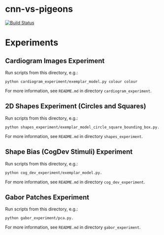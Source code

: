 # cnn-vs-pigeons

[![Build Status](https://travis-ci.org/oliviaguest/levels-of-representation-in-a-deep-learning-model-of-categorization.svg?branch=master)](https://travis-ci.org/oliviaguest/levels-of-representation-in-a-deep-learning-model-of-categorization)

# Experiments
## Cardiogram Images Experiment
Run scripts from this directory, e.g.:
```
python cardiogram_experiment/exemplar_model.py colour colour
```
For more information, see ```README.md``` in directory ```cardiogram_experiment```.

## 2D Shapes Experiment (Circles and Squares)
Run scripts from this directory, e.g.:
```
python shapes_experiment/exemplar_model_circle_square_bounding_box.py.
```
For more information, see ```README.md``` in directory ```shapes_experiment```.

## Shape Bias (CogDev Stimuli) Experiment
Run scripts from this directory, e.g.:
```
python cog_dev_experiment/exemplar_model.py.
```
For more information, see ```README.md``` in directory ```cog_dev_experiment```.

## Gabor Patches Experiment
Run scripts from this directory, e.g.:
```
python gabor_experiment/pca.py.
```
For more information, see ```README.md``` in directory ```gabor_experiment```.
